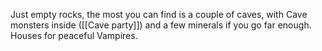 Just empty rocks, the most you can find is a couple of caves, with Cave monsters inside ([[Cave party]]) and a few minerals if you go far enough. Houses for peaceful Vampires. 